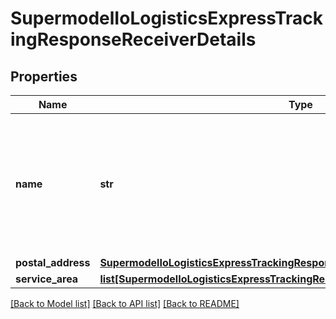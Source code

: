# SupermodelIoLogisticsExpressTrackingResponseReceiverDetails

## Properties
Name | Type | Description | Notes
------------ | ------------- | ------------- | -------------
**name** | **str** | Note: This field may be intentionally left empty in accordance with the General Data Protection Regulation (GDPR) requirements. | [optional] 
**postal_address** | [**SupermodelIoLogisticsExpressTrackingResponseReceiverDetailsPostalAddress**](SupermodelIoLogisticsExpressTrackingResponseReceiverDetailsPostalAddress.md) |  | [optional] 
**service_area** | [**list[SupermodelIoLogisticsExpressTrackingResponseReceiverDetailsServiceArea]**](SupermodelIoLogisticsExpressTrackingResponseReceiverDetailsServiceArea.md) |  | [optional] 

[[Back to Model list]](../README.md#documentation-for-models) [[Back to API list]](../README.md#documentation-for-api-endpoints) [[Back to README]](../README.md)

